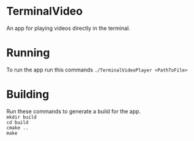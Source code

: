 # TerminalVideo
An app for playing videos directly in the terminal.
# Running
To run the app run this commands
`./TerminalVideoPlayer <PathToFile>` <br />
# Building
Run these commands to generate a build for the app. <br />
`mkdir build` <br />
`cd build` <br />
`cmake ..` <br />
`make`
